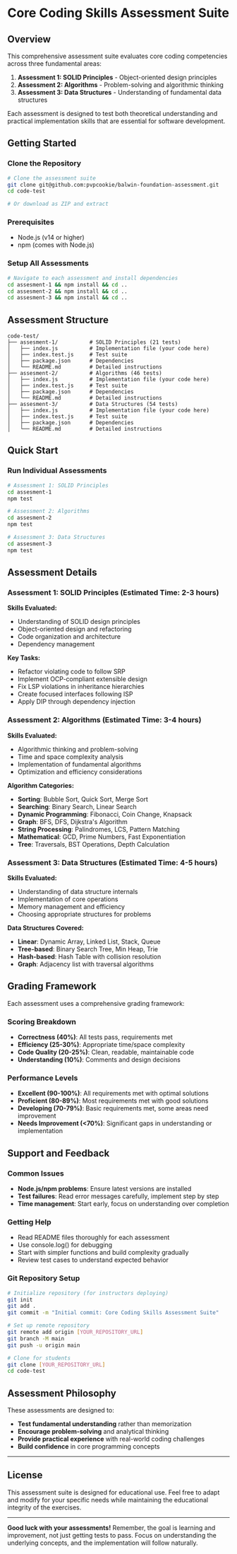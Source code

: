 # Core Coding Skills Assessment Suite

## Overview

This comprehensive assessment suite evaluates core coding competencies across three fundamental areas:

1. **Assessment 1: SOLID Principles** - Object-oriented design principles
2. **Assessment 2: Algorithms** - Problem-solving and algorithmic thinking  
3. **Assessment 3: Data Structures** - Understanding of fundamental data structures

Each assessment is designed to test both theoretical understanding and practical implementation skills that are essential for software development.

## Getting Started

### Clone the Repository
```bash
# Clone the assessment suite
git clone git@github.com:pvpcookie/balwin-foundation-assessment.git
cd code-test

# Or download as ZIP and extract
```

### Prerequisites
- Node.js (v14 or higher)
- npm (comes with Node.js)

### Setup All Assessments
```bash
# Navigate to each assessment and install dependencies
cd assesment-1 && npm install && cd ..
cd assesment-2 && npm install && cd ..  
cd assesment-3 && npm install && cd ..
```

## Assessment Structure

```
code-test/
├── assesment-1/          # SOLID Principles (21 tests)
│   ├── index.js          # Implementation file (your code here)
│   ├── index.test.js     # Test suite
│   ├── package.json      # Dependencies
│   └── README.md         # Detailed instructions
├── assesment-2/          # Algorithms (46 tests)
│   ├── index.js          # Implementation file (your code here)
│   ├── index.test.js     # Test suite
│   ├── package.json      # Dependencies
│   └── README.md         # Detailed instructions
├── assesment-3/          # Data Structures (54 tests)
│   ├── index.js          # Implementation file (your code here)
│   ├── index.test.js     # Test suite
│   ├── package.json      # Dependencies
│   └── README.md         # Detailed instructions
```

## Quick Start

### Run Individual Assessments
```bash
# Assessment 1: SOLID Principles
cd assesment-1
npm test

# Assessment 2: Algorithms
cd assesment-2  
npm test

# Assessment 3: Data Structures
cd assesment-3
npm test
```

## Assessment Details

### Assessment 1: SOLID Principles (Estimated Time: 2-3 hours)

**Skills Evaluated:**
- Understanding of SOLID design principles
- Object-oriented design and refactoring
- Code organization and architecture
- Dependency management

**Key Tasks:**
- Refactor violating code to follow SRP
- Implement OCP-compliant extensible design
- Fix LSP violations in inheritance hierarchies
- Create focused interfaces following ISP
- Apply DIP through dependency injection

### Assessment 2: Algorithms (Estimated Time: 3-4 hours)

**Skills Evaluated:**
- Algorithmic thinking and problem-solving
- Time and space complexity analysis
- Implementation of fundamental algorithms
- Optimization and efficiency considerations

**Algorithm Categories:**
- **Sorting**: Bubble Sort, Quick Sort, Merge Sort
- **Searching**: Binary Search, Linear Search
- **Dynamic Programming**: Fibonacci, Coin Change, Knapsack
- **Graph**: BFS, DFS, Dijkstra's Algorithm
- **String Processing**: Palindromes, LCS, Pattern Matching
- **Mathematical**: GCD, Prime Numbers, Fast Exponentiation
- **Tree**: Traversals, BST Operations, Depth Calculation

### Assessment 3: Data Structures (Estimated Time: 4-5 hours)

**Skills Evaluated:**
- Understanding of data structure internals
- Implementation of core operations
- Memory management and efficiency
- Choosing appropriate structures for problems

**Data Structures Covered:**
- **Linear**: Dynamic Array, Linked List, Stack, Queue
- **Tree-based**: Binary Search Tree, Min Heap, Trie
- **Hash-based**: Hash Table with collision resolution
- **Graph**: Adjacency list with traversal algorithms

## Grading Framework

Each assessment uses a comprehensive grading framework:

### Scoring Breakdown
- **Correctness (40%)**: All tests pass, requirements met
- **Efficiency (25-30%)**: Appropriate time/space complexity
- **Code Quality (20-25%)**: Clean, readable, maintainable code
- **Understanding (10%)**: Comments and design decisions

### Performance Levels
- **Excellent (90-100%)**: All requirements met with optimal solutions
- **Proficient (80-89%)**: Most requirements met with good solutions
- **Developing (70-79%)**: Basic requirements met, some areas need improvement
- **Needs Improvement (<70%)**: Significant gaps in understanding or implementation

## Support and Feedback

### Common Issues
- **Node.js/npm problems**: Ensure latest versions are installed
- **Test failures**: Read error messages carefully, implement step by step
- **Time management**: Start early, focus on understanding over completion

### Getting Help
- Read README files thoroughly for each assessment
- Use console.log() for debugging
- Start with simpler functions and build complexity gradually
- Review test cases to understand expected behavior

### Git Repository Setup

```bash
# Initialize repository (for instructors deploying)
git init
git add .
git commit -m "Initial commit: Core Coding Skills Assessment Suite"

# Set up remote repository
git remote add origin [YOUR_REPOSITORY_URL]
git branch -M main
git push -u origin main

# Clone for students
git clone [YOUR_REPOSITORY_URL]
cd code-test
```

## Assessment Philosophy

These assessments are designed to:
- **Test fundamental understanding** rather than memorization
- **Encourage problem-solving** and analytical thinking
- **Provide practical experience** with real-world coding challenges
- **Build confidence** in core programming concepts

--- 
## License

This assessment suite is designed for educational use. Feel free to adapt and modify for your specific needs while maintaining the educational integrity of the exercises.

---

**Good luck with your assessments!** Remember, the goal is learning and improvement, not just getting tests to pass. Focus on understanding the underlying concepts, and the implementation will follow naturally.
